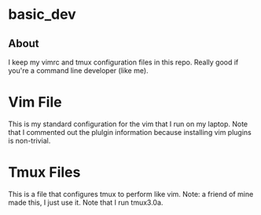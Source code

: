 # basic_dev
## About
I keep my vimrc and tmux configuration files in this repo. Really good if you're a command line developer (like me).

Vim File
======
This is my standard configuration for the vim that I run on my laptop. Note that I commented out the plulgin information
because installing vim plugins is non-trivial.

Tmux Files 
======
This is a file that configures tmux to perform like vim. Note: a friend of mine made this, I just use it.
Note that I run tmux3.0a.


